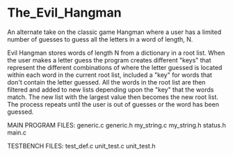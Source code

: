 # The_Evil_Hangman

An alternate take on the classic game Hangman where a user has a limited number of guesses to guess all the letters in a word of length, N. 
  
Evil Hangman stores words of length N from a dictionary in a root list. When the user makes a letter guess the program creates different "keys" that represent the different combinations of where the letter guessed is located within each word in the current root list, included a "key" for words that don't contain the letter guessed. All the words in the root list are then filtered and added to new lists depending upon the "key" that the words match. The new list with the largest value then becomes the new root list. The process repeats until the user is out of guesses or the word has been guessed.



MAIN PROGRAM FILES:
  generic.c
  generic.h
  my_string.c
  my_string.h
  status.h
  main.c


TESTBENCH FILES:
  test_def.c 
  unit_test.c
  unit_test.h
  
  
